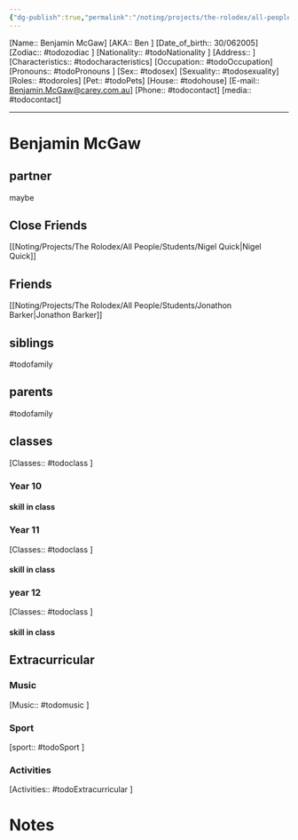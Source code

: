 ```yaml
---
{"dg-publish":true,"permalink":"/noting/projects/the-rolodex/all-people/students/benjamin-mc-gaw/","dgHomeLink":true,"dgPassFrontmatter":false}
---
```


[Name:: Benjamin McGaw]
[AKA:: Ben ]
[Date_of_birth:: 30/062005]
[Zodiac:: #todozodiac ]
[Nationality:: #todoNationality ]
[Address:: ]
[Characteristics::  #todocharacteristics]
[Occupation:: #todoOccupation]
[Pronouns:: #todoPronouns ]
[Sex:: #todosex]
[Sexuality:: #todosexuality]
[Roles:: #todoroles]
[Pet:: #todoPets]
[House:: #todohouse]
[E-mail:: <Benjamin.McGaw@carey.com.au>]
[Phone:: #todocontact]
[media:: #todocontact]

---
# Benjamin McGaw
## partner
maybe
## Close Friends
[[Noting/Projects/The Rolodex/All People/Students/Nigel Quick|Nigel Quick]]
## Friends
[[Noting/Projects/The Rolodex/All People/Students/Jonathon Barker|Jonathon Barker]]
## siblings
#todofamily
## parents
#todofamily
## classes
[Classes:: #todoclass ]
### Year 10
#### skill in class
### Year 11
[Classes:: #todoclass ]
#### skill in class
### year 12
[Classes:: #todoclass ]
#### skill in class
## Extracurricular
### Music
[Music:: #todomusic ]
### Sport
[sport:: #todoSport ]
### Activities
[Activities:: #todoExtracurricular ]
# Notes